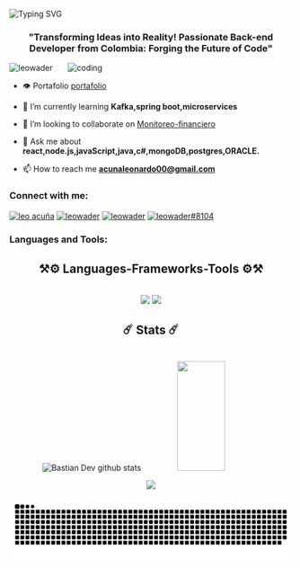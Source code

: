 ![Typing SVG](https://readme-typing-svg.herokuapp.com/?color=02D9F7FF&size=35&center=true&vCenter=true&width=1000&lines=Hi+🤝,+I'm+Leonardo+Acuña)
<h3 align="center">"Transforming Ideas into Reality! Passionate Back-end Developer from Colombia: Forging the Future of Code"</h3>
<img align="right" alt="coding" width="400" src="https://miro.medium.com/v2/resize:fit:1400/format:webp/1*gReLR6hZjwyBxHmfLN1AVw.gif">

<p align="left"> <img src="https://komarev.com/ghpvc/?username=leowader&label=Profile%20views&color=0e75b6&style=flat" alt="leowader" /> </p>

- 👁️ Portafolio [portafolio](https://leowader.vercel.app)

- 🌱 I’m currently learning **Kafka,spring boot,microservices**

- 👯 I’m looking to collaborate on [Monitoreo-financiero](https://monitoreo-financiero.vercel.app)

- 💬 Ask me about **react,node.js,javaScript,java,c#,mongoDB,postgres,ORACLE.**

- 📫 How to reach me **acunaleonardo00@gmail.com**

<h3 align="left">Connect with me:</h3>
<p align="left">
<a href="https://fb.com/leo acuña" target="blank"><img align="center" src="https://raw.githubusercontent.com/rahuldkjain/github-profile-readme-generator/master/src/images/icons/Social/facebook.svg" alt="leo acuña" height="30" width="40" /></a>
<a href="https://instagram.com/leowader" target="blank"><img align="center" src="https://raw.githubusercontent.com/rahuldkjain/github-profile-readme-generator/master/src/images/icons/Social/instagram.svg" alt="leowader" height="30" width="40" /></a>
<a href="https://www.youtube.com/c/leowader" target="blank"><img align="center" src="https://raw.githubusercontent.com/rahuldkjain/github-profile-readme-generator/master/src/images/icons/Social/youtube.svg" alt="leowader" height="30" width="40" /></a>
<a href="https://discord.gg/leowader#8104" target="blank"><img align="center" src="https://raw.githubusercontent.com/rahuldkjain/github-profile-readme-generator/master/src/images/icons/Social/discord.svg" alt="leowader#8104" height="30" width="40" /></a>
</p>

<h3 align="left">Languages and Tools:</h3>
<h2 align="center">⚒⚙️ Languages-Frameworks-Tools ⚙️⚒</h2>
<br/>
<div align="center">
    <img src="https://skillicons.dev/icons?i=react,mui,html,css,git,cs,github,figma,tailwind,flutter,docker,jest,kafka" />
    <img src="https://skillicons.dev/icons?i=nodejs,python,javascript,express,firebase,mongodb,java,postgres,spring,redis" /><br>
</div>
<h2 align="center">☄️ Stats ☄️</h2>
<br>
<div align="center">  
  <img width="49%" height="195px" src="https://github-readme-stats.vercel.app/api?username=leowader&show_icons=true&count_private=true&hide_border=true&title_color=02D9F7FF&icon_color=02D9F7FF&text_color=c9d1d9&bg_color=0d1117" alt="Bastian Dev github stats" /> 
  
  <img width="41%" height="195px" src="https://github-readme-stats.vercel.app/api/top-langs/?username=leowader&layout=compact&hide_border=true&title_color=02D9F7FF&text_color=02D9F7FF&bg_color=0d1117" />
  </div>
  <p align="center">
 <img  src="https://github-readme-streak-stats.herokuapp.com/?user=leowader&theme=tokyonight_duo&hide_border=true"
</p>
      
![](https://github.com/Platane/snk/raw/output/github-contribution-grid-snake.svg)
